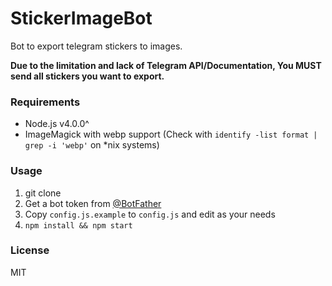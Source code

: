 StickerImageBot
===============

Bot to export telegram stickers to images.

**Due to the limitation and lack of Telegram API/Documentation, You MUST send all stickers you want to export.**

### Requirements

* Node.js v4.0.0^
* ImageMagick with webp support (Check with `identify -list format | grep -i 'webp'` on *nix systems)

### Usage

1. git clone
2. Get a bot token from [@BotFather](https://telegram.me/BotFather)
3. Copy `config.js.example` to `config.js` and edit as your needs
4. `npm install && npm start`

### License

MIT
